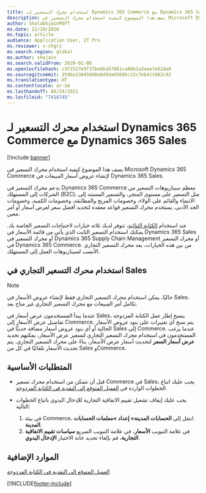 ```yaml
---
title: استخدام محرك التسعير لـ Dynamics 365 Commerce مع Dynamics 365 Sales
description: يصف هذا الموضوع كيفية استخدام محرك التسعير في Microsoft Dynamics 365 Commerce لإنشاء عروض أسعار المبيعات في Dynamics 365 Sales.
author: ShalabhjainMSFT
ms.date: 11/19/2020
ms.topic: article
audience: Application User, IT Pro
ms.reviewer: v-chgri
ms.search.region: global
ms.author: shajain
ms.search.validFrom: 2020-01-06
ms.openlocfilehash: c3f1527e5f37bebba57661ca86b1a3aae7e62da0
ms.sourcegitcommit: 259ba130450d8a6d93a65685c22c7eb411982c92
ms.translationtype: HT
ms.contentlocale: ar-SA
ms.lasthandoff: 08/24/2021
ms.locfileid: "7416745"
---
```

# <a name="use-the-dynamics-365-commerce-pricing-engine-with-dynamics-365-sales"></a>استخدام محرك التسعير لـ Dynamics 365 Commerce مع Dynamics 365 Sales

[!include [banner](../../includes/banner.md)]

يصف هذا الموضوع كيفية استخدام محرك التسعير في Microsoft Dynamics 365 Commerce لإنشاء عروض أسعار المبيعات في Dynamics 365 Sales.

يدعم محرك التسعير في Dynamics 365 Commerce معظم سيناريوهات التسعير من الشركات إلى المستهلك (B2C)، مثل التسعير على مستوى المتجر، والتسعير المستند إلى الانتماء والقائم على الولاء، وخصومات المزيج والمطابقة، وخصومات الكمية، وخصومات الحد الأدنى. يستخدم محرك التسعير قواعد معقدة لتحديد أفضل سعر لعرض أسعار أو أمر معين.

عند استخدام [الكتابة الثنائية](./dual-write-overview.md)، تتوفر لديك ثلاثه خيارات لاحتياجات التسعير الخاصة بك. يمكنك استخدام التسعير الثابت الذي يأتي من قائمة الأسعار في Dynamics 365 Sales أو محرك التسعير في Dynamics 365 Supply Chain Management أو محرك التسعير في Dynamics 365 Commerce. من بين هذه الخيارات، يعد محرك التسعير التجاري الأنسب لسيناريوهات العمل إلى المستهلك.

## <a name="use-the-commerce-pricing-engine-in-sales"></a>استخدام محرك التسعير التجاري في Sales

> [!NOTE]
> حاليًا، يمكن استخدام محرك التسعير التجاري فقط لإنشاء عروض الأسعار في Sales. تكامل أمر المبيعات مع محرك التسعير التجاري غير متاح بعد.

عندما يبدأ المستخدمون عرض أسعار في Sales، ينسخ إطار عمل الكتابة المزدوجة تفاصيل عرض الأسعار إلى Commerce. يتم نسخ أي تغييرات على بنود عروض الأسعار الحالية أو أي بنود عروض أسعار مضافة حديثًا في Sales إلى Commerce. عندما يرغب المستخدمون في استخدام محرك التسعير التجاري لتسعير عرض الأسعار، يمكنهم تحديد **عرض أسعار السعر** لتحديث أسعار عرض الأسعار، بناءً على محرك التسعير التجاري. يتم تحديث الأسعار تلقائيًا في كل من Sales وCommerce.

## <a name="prerequisites"></a>المتطلبات الأساسية

- قبل أن تتمكن من استخدام محرك تسعير Commerce في Sales، يجب عليك اتباع الخطوات الواردة في [العميل المتوقع إلى النقدية في الكتابة المزدوجة](./dual-write-prospect-to-cash.md).
- يجب عليك إيقاف تشغيل تقييم الاتفاقية التجارية للإدخال اليدوي باتباع الخطوات التالية:

    1. في بيئة Commerce، انتقل إلى **الحسابات المدينة\> إعداد \>معلمات الحسابات المدينة**.
    1. في علامة التبويب **الأسعار**، في علامة التبويب السريع **سياسات تقييم الاتفاقية التجارية**، قم بإلغاء تحديد خانة الاختيار **الإدخال اليدوي**.

## <a name="additional-resources"></a>الموارد الإضافية

[العميل المتوقع إلى النقدية في الكتابة المزدوجة](./dual-write-prospect-to-cash.md)


[!INCLUDE[footer-include](../../../../includes/footer-banner.md)]